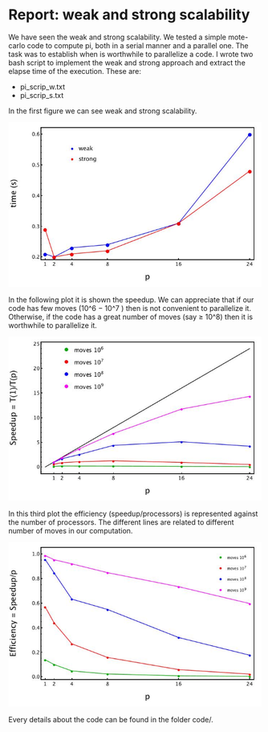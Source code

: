 # Report: weak and strong scalability

We have seen the weak and strong scalability. We tested a simple mote-carlo code to compute pi, both in a serial manner and a parallel one. The task was to establish when is worthwhile to parallelize a code. I wrote two bash script to implement the weak and strong approach and extract the elapse time of the execution. These are:

- pi_scrip_w.txt
- pi_scrip_s.txt

In the first figure we can see weak and strong scalability.

![Figure 1](weak_strong.jpg)


In the following plot it is shown the speedup. We can appreciate that if our code has few moves (10^6 − 10^7 ) then is not convenient to parallelize it. Otherwise, if the code has a great number of moves (say ≥ 10^8) then it is worthwhile to parallelize it.

![Figure 2](speedup.jpg)

In this third plot the efficiency (speedup/processors) is represented against the number of processors. The different lines are related to different number of moves in our computation. 

![Figure 3](eff.jpg)

Every details about the code can be found in the folder code/.